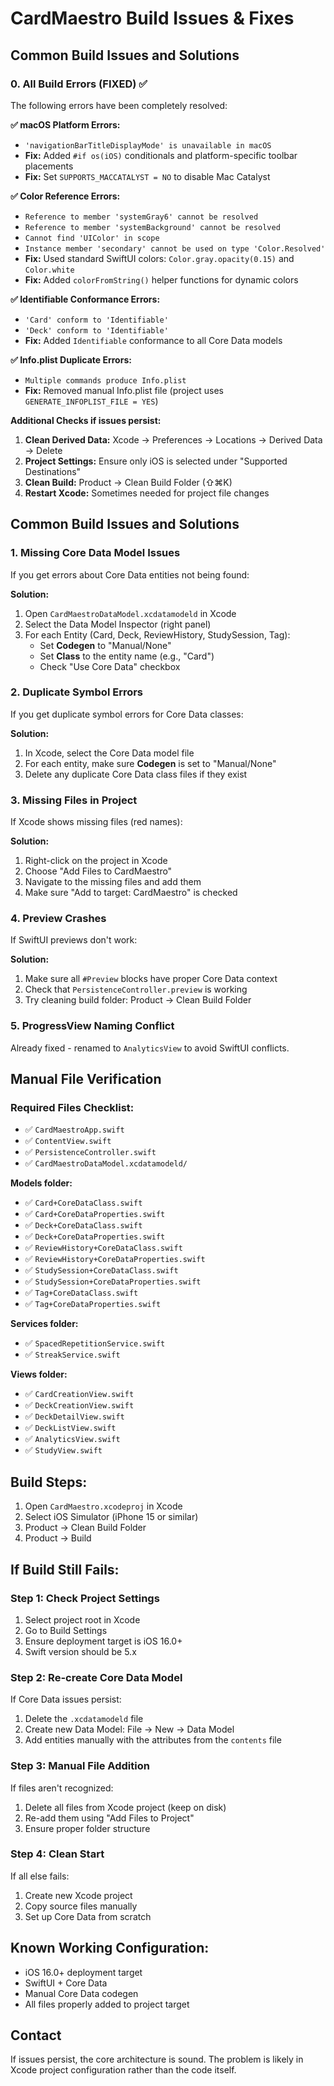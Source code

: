 # CardMaestro Build Issues & Fixes

## Common Build Issues and Solutions

### 0. **All Build Errors (FIXED)** ✅
The following errors have been completely resolved:

**✅ macOS Platform Errors:**
- `'navigationBarTitleDisplayMode' is unavailable in macOS`
- **Fix:** Added `#if os(iOS)` conditionals and platform-specific toolbar placements
- **Fix:** Set `SUPPORTS_MACCATALYST = NO` to disable Mac Catalyst

**✅ Color Reference Errors:**
- `Reference to member 'systemGray6' cannot be resolved`
- `Reference to member 'systemBackground' cannot be resolved` 
- `Cannot find 'UIColor' in scope`
- `Instance member 'secondary' cannot be used on type 'Color.Resolved'`
- **Fix:** Used standard SwiftUI colors: `Color.gray.opacity(0.15)` and `Color.white`
- **Fix:** Added `colorFromString()` helper functions for dynamic colors

**✅ Identifiable Conformance Errors:**
- `'Card' conform to 'Identifiable'`
- `'Deck' conform to 'Identifiable'`
- **Fix:** Added `Identifiable` conformance to all Core Data models

**✅ Info.plist Duplicate Errors:**
- `Multiple commands produce Info.plist`
- **Fix:** Removed manual Info.plist file (project uses `GENERATE_INFOPLIST_FILE = YES`)

**Additional Checks if issues persist:**
1. **Clean Derived Data:** Xcode → Preferences → Locations → Derived Data → Delete
2. **Project Settings:** Ensure only iOS is selected under "Supported Destinations" 
3. **Clean Build:** Product → Clean Build Folder (⇧⌘K)
4. **Restart Xcode:** Sometimes needed for project file changes

## Common Build Issues and Solutions

### 1. **Missing Core Data Model Issues**
If you get errors about Core Data entities not being found:

**Solution:**
1. Open `CardMaestroDataModel.xcdatamodeld` in Xcode
2. Select the Data Model Inspector (right panel)
3. For each Entity (Card, Deck, ReviewHistory, StudySession, Tag):
   - Set **Codegen** to "Manual/None"
   - Set **Class** to the entity name (e.g., "Card")
   - Check "Use Core Data" checkbox

### 2. **Duplicate Symbol Errors**
If you get duplicate symbol errors for Core Data classes:

**Solution:**
1. In Xcode, select the Core Data model file
2. For each entity, make sure **Codegen** is set to "Manual/None"
3. Delete any duplicate Core Data class files if they exist

### 3. **Missing Files in Project**
If Xcode shows missing files (red names):

**Solution:**
1. Right-click on the project in Xcode
2. Choose "Add Files to CardMaestro"
3. Navigate to the missing files and add them
4. Make sure "Add to target: CardMaestro" is checked

### 4. **Preview Crashes**
If SwiftUI previews don't work:

**Solution:**
1. Make sure all `#Preview` blocks have proper Core Data context
2. Check that `PersistenceController.preview` is working
3. Try cleaning build folder: Product → Clean Build Folder

### 5. **ProgressView Naming Conflict**
Already fixed - renamed to `AnalyticsView` to avoid SwiftUI conflicts.

## Manual File Verification

### Required Files Checklist:
- ✅ `CardMaestroApp.swift`
- ✅ `ContentView.swift`
- ✅ `PersistenceController.swift`
- ✅ `CardMaestroDataModel.xcdatamodeld/`

**Models folder:**
- ✅ `Card+CoreDataClass.swift`
- ✅ `Card+CoreDataProperties.swift`
- ✅ `Deck+CoreDataClass.swift`
- ✅ `Deck+CoreDataProperties.swift`
- ✅ `ReviewHistory+CoreDataClass.swift`
- ✅ `ReviewHistory+CoreDataProperties.swift`
- ✅ `StudySession+CoreDataClass.swift`
- ✅ `StudySession+CoreDataProperties.swift`
- ✅ `Tag+CoreDataClass.swift`
- ✅ `Tag+CoreDataProperties.swift`

**Services folder:**
- ✅ `SpacedRepetitionService.swift`
- ✅ `StreakService.swift`

**Views folder:**
- ✅ `CardCreationView.swift`
- ✅ `DeckCreationView.swift`
- ✅ `DeckDetailView.swift`
- ✅ `DeckListView.swift`
- ✅ `AnalyticsView.swift`
- ✅ `StudyView.swift`

## Build Steps:
1. Open `CardMaestro.xcodeproj` in Xcode
2. Select iOS Simulator (iPhone 15 or similar)
3. Product → Clean Build Folder
4. Product → Build

## If Build Still Fails:

### Step 1: Check Project Settings
1. Select project root in Xcode
2. Go to Build Settings
3. Ensure deployment target is iOS 16.0+
4. Swift version should be 5.x

### Step 2: Re-create Core Data Model
If Core Data issues persist:
1. Delete the `.xcdatamodeld` file
2. Create new Data Model: File → New → Data Model
3. Add entities manually with the attributes from the `contents` file

### Step 3: Manual File Addition
If files aren't recognized:
1. Delete all files from Xcode project (keep on disk)
2. Re-add them using "Add Files to Project"
3. Ensure proper folder structure

### Step 4: Clean Start
If all else fails:
1. Create new Xcode project
2. Copy source files manually
3. Set up Core Data from scratch

## Known Working Configuration:
- iOS 16.0+ deployment target
- SwiftUI + Core Data
- Manual Core Data codegen
- All files properly added to project target

## Contact
If issues persist, the core architecture is sound. The problem is likely in Xcode project configuration rather than the code itself.